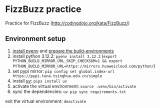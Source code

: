 # FizzBuzz practice

Practice for FizzBuzz (http://codingdojo.org/kata/FizzBuzz/)

## Environment setup

1. [install pyenv](https://github.com/pyenv/pyenv#installation) and [prepare the build-environments](https://github.com/pyenv/pyenv/wiki#suggested-build-environment)
2. install python 3.12.2: `pyenv install 3.12.2` (`export PYTHON_BUILD_MIRROR_URL_SKIP_CHECKSUM=1 && export PYTHON_BUILD_MIRROR_URL=https://mirrors.huaweicloud.com/python/`)
3. set pypi mirror: `pip config set global.index-url https://pypi.tuna.tsinghua.edu.cn/simple`
4. install [uv](https://github.com/astral-sh/uv): `pipx install uv`
5. activate the virtual environment: `source .venv/bin/activate`
6. sync the dependencies: `uv pip sync requirements.txt`

exit the virtual environment: `deactivate`
